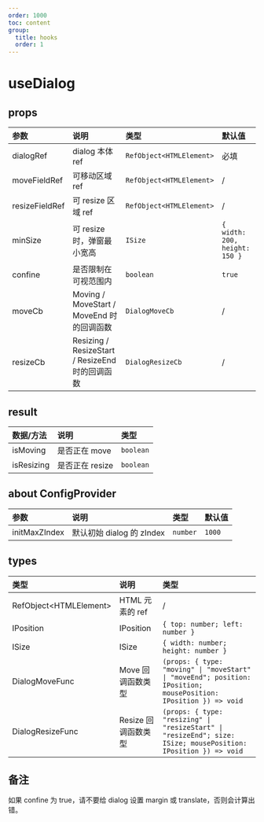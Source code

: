 ```yaml
---
order: 1000
toc: content
group:
  title: hooks
  order: 1
---
```


# useDialog

<code src="./demo/useDialog/base.tsx"></code>

<code src="./demo/useDialog/provider.tsx"></code>

<code src="./demo/useDialog/DialogV2.tsx"></code>

## props

| 参数           | 说明                                            | 类型                     | 默认值                        |
| :------------- | :---------------------------------------------- | :----------------------- | :---------------------------- |
| dialogRef      | dialog 本体 ref                                 | `RefObject<HTMLElement>` | 必填                          |
| moveFieldRef   | 可移动区域 ref                                  | `RefObject<HTMLElement>` | /                             |
| resizeFieldRef | 可 resize 区域 ref                              | `RefObject<HTMLElement>` | /                             |
| minSize        | 可 resize 时，弹窗最小宽高                      | `ISize`                  | `{ width: 200, height: 150 }` |
| confine        | 是否限制在可视范围内                            | `boolean`                | `true`                        |
| moveCb         | Moving / MoveStart / MoveEnd 时的回调函数       | `DialogMoveCb`           | /                             |
| resizeCb       | Resizing / ResizeStart / ResizeEnd 时的回调函数 | `DialogResizeCb`         | /                             |

## result

| 数据/方法  | 说明            | 类型      |
| :--------- | :-------------- | :-------- |
| isMoving   | 是否正在 move   | `boolean` |
| isResizing | 是否正在 resize | `boolean` |

## about ConfigProvider

| 参数          | 说明                      | 类型     | 默认值 |
| :------------ | :------------------------ | :------- | :----- |
| initMaxZIndex | 默认初始 dialog 的 zIndex | `number` | `1000` |

## types

| 类型                     | 说明                | 类型                                                                                                             |
| :----------------------- | :------------------ | :--------------------------------------------------------------------------------------------------------------- |
| RefObject\<HTMLElement\> | HTML 元素的 ref     | /                                                                                                                |
| IPosition                | IPosition           | `{ top: number; left: number }`                                                                                  |
| ISize                    | ISize               | `{ width: number; height: number }`                                                                              |
| DialogMoveFunc           | Move 回调函数类型   | `(props: { type: "moving" \| "moveStart" \| "moveEnd"; position: IPosition; mousePosition: IPosition }) => void` |
| DialogResizeFunc         | Resize 回调函数类型 | `(props: { type: "resizing" \| "resizeStart" \| "resizeEnd"; size: ISize; mousePosition: IPosition }) => void`   |

## 备注

如果 confine 为 true，请不要给 dialog 设置 margin 或 translate，否则会计算出错。
